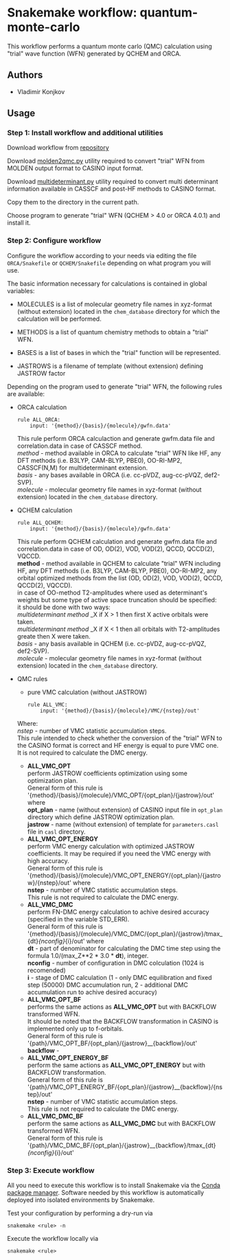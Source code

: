 # Snakemake workflow: quantum-monte-carlo
This workflow performs a quantum monte carlo (QMC) calculation using "trial" wave function (WFN)
generated by QCHEM and ORCA.

## Authors

* Vladimir Konjkov

## Usage

### Step 1: Install workflow and additional utilities

Download workflow from [repository](https://github.com/Konjkov/snakerules)

Download [molden2qmc.py](https://github.com/Konjkov/molden2qmc) utility required to convert "trial" WFN from MOLDEN output format to CASINO input format.

Download [multideterminant.py](https://github.com/Konjkov/molden2qmc) utility required to convert multi determinant information available in CASSCF and post-HF methods to CASINO format.

Copy them to the directory in the current path.

Choose program to generate "trial" WFN (QCHEM > 4.0 or ORCA 4.0.1) and install it.


### Step 2: Configure workflow

Configure the workflow according to your needs via editing the file `ORCA/Snakefile` or `QCHEM/Snakefile` depending on what program you will use.

The basic information necessary for calculations is contained in global variables:

* MOLECULES is a list of molecular geometry file names in xyz-format (without extension) located in the `chem_database` directory for which the calculation will be performed.

* METHODS is a list of quantum chemistry methods to obtain a "trial" WFN.

* BASES is a list of bases in which the "trial" function will be represented.

* JASTROWS is a filename of template (without extension) defining JASTROW factor

Depending on the program used to generate "trial" WFN, the following rules are available:

* ORCA calculation  
    ```
    rule ALL_ORCA:
        input: '{method}/{basis}/{molecule}/gwfn.data'
    ```

    This rule perform ORCA calculaction and generate gwfm.data file and correlation.data in case of CASSCF method.  
    _method_ - method available in ORCA to calculate "trial" WFN like HF, any DFT methods (i.e. B3LYP, CAM-BLYP, PBE0), OO-RI-MP2, CASSCF(N,M) for multideterminant extension.  
    _basis_ - any bases available in ORCA (i.e. cc-pVDZ, aug-cc-pVQZ, def2-SVP).  
    _molecule_ - molecular geometry file names in xyz-format (without extension) located in the `chem_database` directory.  

* QCHEM calculation  
    ```
    rule ALL_QCHEM:
        input: '{method}/{basis}/{molecule}/gwfn.data'
    ```

    This rule perform QCHEM calculation and generate gwfm.data file and correlation.data in case of OD, OD(2), VOD, VOD(2), QCCD, QCCD(2), VQCCD.  
    __method__ - method available in QCHEM to calculate "trial" WFN including HF, any DFT methods (i.e. B3LYP, CAM-BLYP, PBE0), OO-RI-MP2, any orbital optimized methods from the list (OD, OD(2), VOD, VOD(2), QCCD, QCCD(2), VQCCD).  
    in case of OO-method T2-amplitudes where used as determinant's weights but some type of active space truncation should be specified:  
    it should be done with two ways:  
      _multideterminant method_ _X if X > 1 then first X active orbitals were taken.  
      _multideterminant method_ _X if X < 1 then all orbitals with T2-amplitudes greate then X were taken.  
    _basis_ - any basis available in QCHEM (i.e. cc-pVDZ, aug-cc-pVQZ, def2-SVP).  
    _molecule_ - molecular geometry file names in xyz-format (without extension) located in the `chem_database` directory.  

* QMC rules
    * pure VMC calculation (without JASTROW)  
        ```
        rule ALL_VMC:
            input: '{method}/{basis}/{molecule}/VMC/{nstep}/out'
        ```
    Where:  
    _nstep_ - number of VMC statistic accumulation steps.  
    This rule intended to check whether the conversion of the "trial" WFN to the CASINO format is correct and HF energy is equal to pure VMC one.
    It is not required to calculate the DMC energy.
    * __ALL_VMC_OPT__  
        perform JASTROW coefficients optimization using some optimization plan.  
        General form of this rule is '{method}/{basis}/{molecule}/VMC_OPT/{opt_plan}/{jastrow}/out' where  
        __opt_plan__ - name (without extension) of CASINO input file in `opt_plan` directory which define JASTROW optimization plan.  
        __jastrow__ - name (without extension) of template for `parameters.casl` file in `casl` directory.  
    * __ALL_VMC_OPT_ENERGY__  
        perform VMC energy calculation with optimized JASTROW coefficients. It may be required if you need the VMC energy with high accuracy.  
        General form of this rule is '{method}/{basis}/{molecule}/VMC_OPT_ENERGY/{opt_plan}/{jastrow}/{nstep}/out' where  
        __nstep__ - number of VMC statistic accumulation steps.  
        This rule is not required to calculate the DMC energy.  
    * __ALL_VMC_DMC__  
        perform FN-DMC energy calculation to achive desired accuracy (specified in the variable STD_ERR).  
        General form of this rule is '{method}/{basis}/{molecule}/VMC_DMC/{opt_plan}/{jastrow}/tmax_{dt}_{nconfig}_{i}/out' where  
        __dt__ - part of denominator for calculating the DMC time step using the formula 1.0/(max_Z**2 * 3.0 * __dt__), integer.  
        __nconfig__ - number of configuration in DMC colculation (1024 is recomended)  
        __i__ - stage of DMC calculation (1 - only DMC equilibration and fixed step (50000) DMC accumulation run, 2 - additional DMC accumulation run to achive desired accuracy)  
    * __ALL_VMC_OPT_BF__  
        performs the same actions as __ALL_VMC_OPT__ but with BACKFLOW transformed WFN.  
        It should be noted that the BACKFLOW transformation in CASINO is implemented only up to f-orbitals.  
        General form of this rule is '{path}/VMC_OPT_BF/{opt_plan}/{jastrow}__{backflow}/out'  
        __backflow__ -
    * __ALL_VMC_OPT_ENERGY_BF__  
        perform the same actions as __ALL_VMC_OPT_ENERGY__ but with BACKFLOW transformation.  
        General form of this rule is '{path}/VMC_OPT_ENERGY_BF/{opt_plan}/{jastrow}__{backflow}/{nstep}/out'  
        __nstep__ - number of VMC statistic accumulation steps.  
        This rule is not required to calculate the DMC energy.  
    * __ALL_VMC_DMC_BF__  
        perform the same actions as __ALL_VMC_DMC__ but with BACKFLOW transformed WFN.  
        General form of this rule is '{path}/VMC_DMC_BF/{opt_plan}/{jastrow}__{backflow}/tmax_{dt}_{nconfig}_{i}/out'  

### Step 3: Execute workflow

All you need to execute this workflow is to install Snakemake via the [Conda package manager](http://snakemake.readthedocs.io/en/stable/getting_started/installation.html#installation-via-conda). Software needed by this workflow is automatically deployed into isolated environments by Snakemake.

Test your configuration by performing a dry-run via

    snakemake <rule> -n

Execute the workflow locally via

    snakemake <rule>

